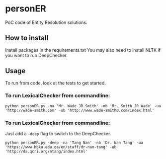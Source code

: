 # personER
PoC code of Entity Resolution solutions.

##  How to install
Install packages in the requirements.txt
You may also need to install NLTK if you want to run DeepChecker.

##  Usage
To run from code, look at the tests to get started.

###  To run LexicalChecker from commandline:
```
python personER.py -na 'Mr. Wade JR Smith' -nb 'Mr. Smith JR Wade' -ua 'http://wade-smith.com' -ub 'http://www.wade-smith0.com/index.html'
```


###  To run LexicalChecker from commandline:
Just add a `-deep` flag to switch to the DeepChecker.
```
python personER.py -deep -na 'Tang Nan' -nb 'Dr. Nan Tang' -ua 'https://www.hbku.edu.qa/en/staff/dr-nan-tang' -ub 'http://da.qcri.org/ntang/index.html'
```